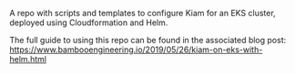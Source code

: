 A repo with scripts and templates to configure Kiam for an EKS cluster, deployed using 
Cloudformation and Helm.

The full guide to using this repo can be found in the associated blog 
post: https://www.bambooengineering.io/2019/05/26/kiam-on-eks-with-helm.html
